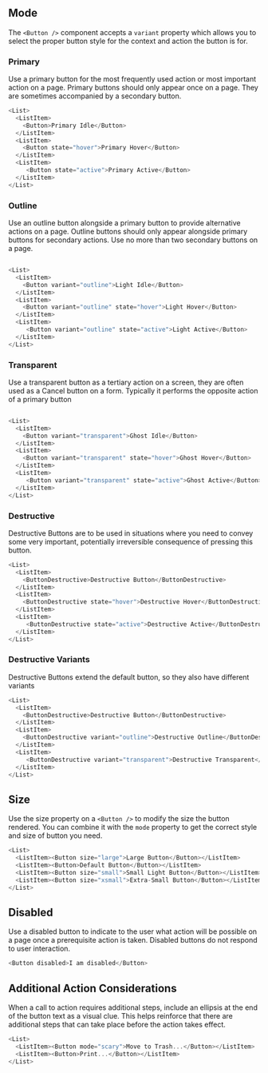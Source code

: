 ## Mode

The `<Button />` component accepts a `variant` property which allows you to select the proper button style for the context and action the button is for.

### Primary

Use a primary button for the most frequently used action or most important action on a page. Primary buttons should only appear once on a page. They are sometimes accompanied by a secondary button.

```js
<List>
  <ListItem>
    <Button>Primary Idle</Button>
  </ListItem>
  <ListItem>
    <Button state="hover">Primary Hover</Button>
  </ListItem>
  <ListItem>
     <Button state="active">Primary Active</Button>
  </ListItem>
</List>
```

<div class="doc-section-divider"></div>

### Outline
Use an outline button alongside a primary button to provide alternative actions on a page. Outline buttons should only appear alongside primary buttons for secondary actions. Use no more than two secondary buttons on a page.

```js

<List>
  <ListItem>
    <Button variant="outline">Light Idle</Button>
  </ListItem>
  <ListItem>
    <Button variant="outline" state="hover">Light Hover</Button>
  </ListItem>
  <ListItem>
     <Button variant="outline" state="active">Light Active</Button>
  </ListItem>
</List>
```

<div class="doc-section-divider"></div>

### Transparent

Use a transparent button as a tertiary action on a screen, they are often used as a Cancel button on a form. Typically it performs the opposite action of a primary button

```js

<List>
  <ListItem>
    <Button variant="transparent">Ghost Idle</Button>
  </ListItem>
  <ListItem>
    <Button variant="transparent" state="hover">Ghost Hover</Button>
  </ListItem>
  <ListItem>
     <Button variant="transparent" state="active">Ghost Active</Button>
  </ListItem>
</List>
```

<div class="doc-section-divider"></div>

### Destructive

Destructive Buttons are to be used in situations where you need to convey some very important, potentially irreversible consequence of pressing this button.

```js
<List>
  <ListItem>
    <ButtonDestructive>Destructive Button</ButtonDestructive>
  </ListItem>
  <ListItem>
    <ButtonDestructive state="hover">Destructive Hover</ButtonDestructive>
  </ListItem>
  <ListItem>
     <ButtonDestructive state="active">Destructive Active</ButtonDestructive>
  </ListItem>
</List>
```

### Destructive Variants

Destructive Buttons extend the default button, so they also have different variants
```js
<List>
  <ListItem>
    <ButtonDestructive>Destructive Button</ButtonDestructive>
  </ListItem>
  <ListItem>
    <ButtonDestructive variant="outline">Destructive Outline</ButtonDestructive>
  </ListItem>
  <ListItem>
     <ButtonDestructive variant="transparent">Destructive Transparent</ButtonDestructive>
  </ListItem>
</List>
```

## Size

Use the size property on a `<Button />` to modify the size the button rendered. You can combine it with the `mode` property to get the correct style and size of button you need.

```js
<List>
  <ListItem><Button size="large">Large Button</Button></ListItem>
  <ListItem><Button>Default Button</Button></ListItem>
  <ListItem><Button size="small">Small Light Button</Button></ListItem>
  <ListItem><Button size="xsmall">Extra-Small Button</Button></ListItem>
</List>
```

## Disabled
Use a disabled button to indicate to the user what action will be possible on a page once a prerequisite action is taken. Disabled buttons do not respond to user interaction.
```js
<Button disabled>I am disabled</Button>
```

## Additional Action Considerations
When a call to action requires additional steps, include an ellipsis at the end of the button text as a visual clue. This helps reinforce that there are additional steps that can take place before the action takes effect.
```js
<List>
  <ListItem><Button mode="scary">Move to Trash...</Button></ListItem>
  <ListItem><Button>Print...</Button></ListItem>
</List>
```
